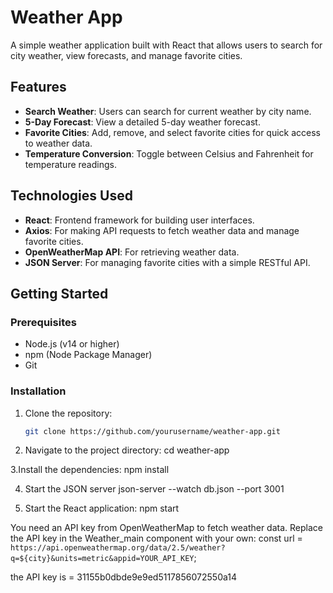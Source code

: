 # Weather App

A simple weather application built with React that allows users to search for city weather, view forecasts, and manage favorite cities.

## Features

- **Search Weather**: Users can search for current weather by city name.
- **5-Day Forecast**: View a detailed 5-day weather forecast.
- **Favorite Cities**: Add, remove, and select favorite cities for quick access to weather data.
- **Temperature Conversion**: Toggle between Celsius and Fahrenheit for temperature readings.

## Technologies Used

- **React**: Frontend framework for building user interfaces.
- **Axios**: For making API requests to fetch weather data and manage favorite cities.
- **OpenWeatherMap API**: For retrieving weather data.
- **JSON Server**: For managing favorite cities with a simple RESTful API.

## Getting Started

### Prerequisites

- Node.js (v14 or higher)
- npm (Node Package Manager)
- Git

### Installation

1. Clone the repository:
   ```bash
   git clone https://github.com/yourusername/weather-app.git


2. Navigate to the project directory:
cd weather-app


3.Install the dependencies:
npm install


4. Start the JSON server
json-server --watch db.json --port 3001




5. Start the React application:
npm start


You need an API key from OpenWeatherMap to fetch weather data. Replace the API key in the Weather_main component with your own:
const url = `https://api.openweathermap.org/data/2.5/weather?q=${city}&units=metric&appid=YOUR_API_KEY`;

the API key is = 31155b0dbde9e9ed5117856072550a14


